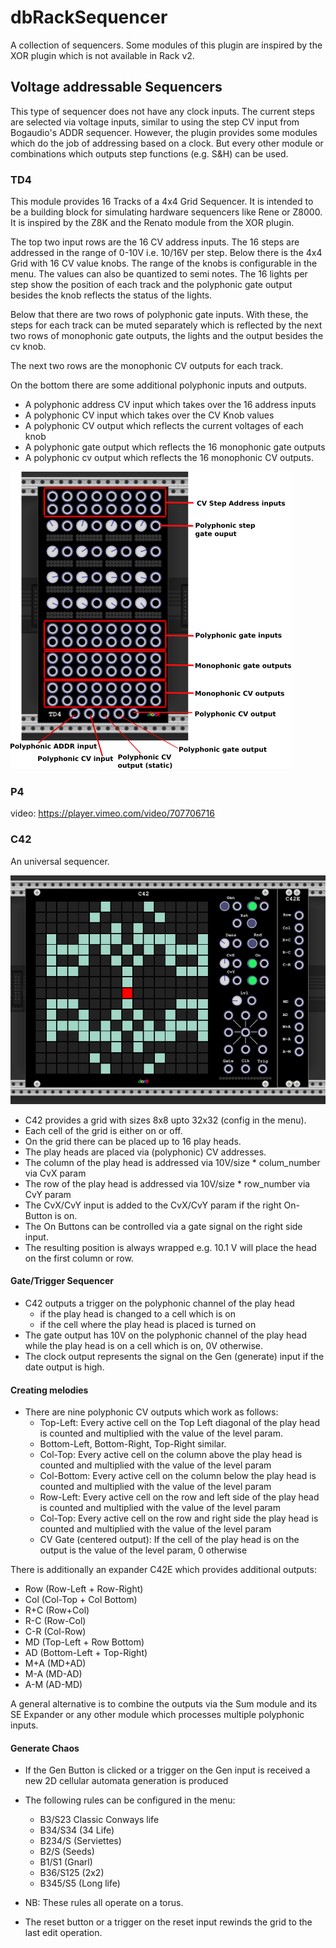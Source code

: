 # dbRackSequencer

A collection of sequencers. Some modules of this plugin are inspired by the XOR plugin
which is not available in Rack v2.

## Voltage addressable Sequencers

This type of sequencer does not have any clock inputs. 
The current steps are selected via voltage inputs, 
similar to using the step CV input from Bogaudio's ADDR sequencer.
However, the plugin provides some modules which do the job of addressing based on a clock.
But every other module or combinations which outputs step functions (e.g. S&H) can be used. 

### TD4


This module provides 16 Tracks of a 4x4 Grid Sequencer. It is intended to be a building block 
for simulating hardware sequencers like Rene or Z8000. It is inspired by the Z8K and the Renato module
from the XOR plugin.

The top two input rows are the 16 CV address inputs. The 16 steps are addressed in the range of 0-10V i.e. 10/16V per step.
Below there is the 4x4 Grid with 16 CV value knobs. The range of the knobs is configurable in the menu. 
The values can also be quantized to semi notes. The 16 lights per step show the position of each track
and the polyphonic gate output besides the knob reflects the status of the lights. 

Below that there are two rows of polyphonic gate inputs. With these, the steps for each track 
can be muted separately which is reflected by the next two rows of monophonic gate outputs, the lights and
the output besides the cv knob.

The next two rows are the monophonic CV outputs for each track.

On the bottom there are some additional polyphonic inputs and outputs.
- A polyphonic address CV input which takes over the 16 address inputs
- A polyphonic CV input which takes over the CV Knob values
- A polyphonic CV output which reflects the current voltages of each knob
- A polyphonic gate output which reflects the 16 monophonic gate outputs
- A polyphonic cv output which reflects the 16 monophonic CV outputs.

![](images/TD4Doc.png?raw=true)

### P4

video: https://player.vimeo.com/video/707706716

### C42
An universal sequencer.

![](images/C42.png?raw=true)

- C42 provides a grid with sizes 8x8 upto 32x32 (config in the menu).
- Each cell of the grid is either on or off.
- On the grid there can be placed up to 16 play heads.
- The play heads are placed via (polyphonic) CV addresses.
- The column of the play head is addressed via 10V/size * colum_number via
  CvX param
- The row of the play head is addressed via 10V/size * row_number via
  CvY param
- The CvX/CvY input is added to the CvX/CvY param if the right On-Button is on.
- The On Buttons can be controlled via a gate signal on the right side input.
- The resulting position is always wrapped e.g. 10.1 V will place the head on the first column or row.


#### Gate/Trigger Sequencer
- C42 outputs a trigger on the polyphonic channel of the play head 
  - if the play head is changed to a cell which is on
  - if the cell where the play head is placed is turned on 
- The gate output has 10V on the polyphonic channel of the play head while the play head is on a cell which is on, 0V otherwise.
- The clock output represents the signal on the Gen (generate) input if the date output is high.

#### Creating melodies
- There are nine polyphonic CV outputs which work as follows:
  - Top-Left: Every active cell on the Top Left diagonal of the play head is counted and multiplied with the value of the level param.
  - Bottom-Left, Bottom-Right, Top-Right similar.
  - Col-Top: Every active cell on the column above the play head is counted and multiplied with the value of the level param
  - Col-Bottom: Every active cell on the column below the play head is counted and multiplied with the value of the level param
  - Row-Left: Every active cell on the row and left side of the play head is counted and multiplied with the value of the level param
  - Col-Top: Every active cell on the row and right side the play head is counted and multiplied with the value of the level param
  - CV Gate (centered output): If the cell of the play head is on the output is the value of the level param, 0 otherwise

There is additionally an expander C42E which provides additional outputs:
  - Row (Row-Left + Row-Right)
  - Col (Col-Top + Col Bottom)
  - R+C (Row+Col)
  - R-C (Row-Col)
  - C-R (Col-Row)
  - MD (Top-Left + Row Bottom)
  - AD (Bottom-Left + Top-Right)
  - M+A (MD+AD)
  - M-A (MD-AD)
  - A-M (AD-MD)
  
A general alternative is to combine the outputs via the Sum module and its SE Expander
or any other module which processes multiple polyphonic inputs.

#### Generate Chaos

- If the Gen Button is clicked or a trigger on the Gen input is received a new 2D cellular automata generation is produced
- The following rules can be configured in the menu:
  - B3/S23 Classic Conways life 
  - B34/S34 (34 Life) 
  - B234/S (Serviettes)
  - B2/S (Seeds)
  - B1/S1 (Gnarl)
  - B36/S125 (2x2)
  - B345/S5 (Long life)
  
- NB: These rules all operate on a torus.
- The reset button or a trigger on the reset input rewinds the grid to the last edit operation.
